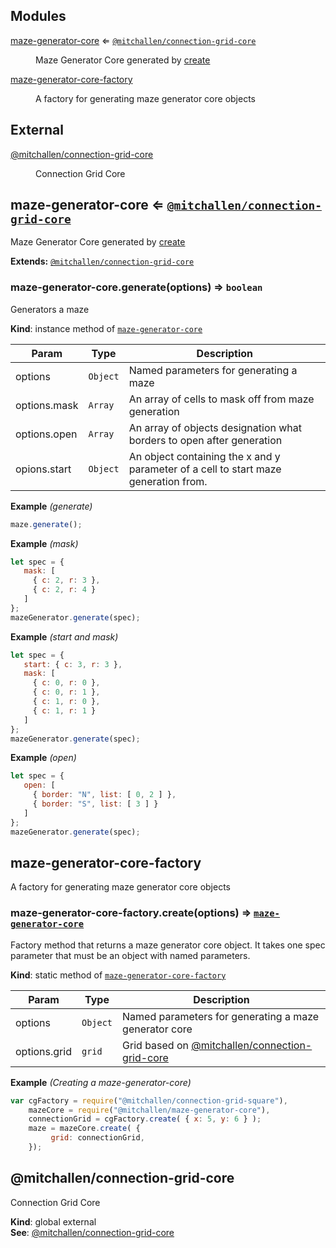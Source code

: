## Modules

<dl>
<dt><a href="#module_maze-generator-core">maze-generator-core</a> ⇐ <code><a href="#external_@mitchallen/connection-grid-core">@mitchallen/connection-grid-core</a></code></dt>
<dd><p>Maze Generator Core generated by <a href="#module_maze-generator-core-factory">create</a></p>
</dd>
<dt><a href="#module_maze-generator-core-factory">maze-generator-core-factory</a></dt>
<dd><p>A factory for generating maze generator core objects</p>
</dd>
</dl>

## External

<dl>
<dt><a href="#external_@mitchallen/connection-grid-core">@mitchallen/connection-grid-core</a></dt>
<dd><p>Connection Grid Core</p>
</dd>
</dl>

<a name="module_maze-generator-core"></a>

## maze-generator-core ⇐ <code>[@mitchallen/connection-grid-core](#external_@mitchallen/connection-grid-core)</code>
Maze Generator Core generated by [create](#module_maze-generator-core-factory)

**Extends:** <code>[@mitchallen/connection-grid-core](#external_@mitchallen/connection-grid-core)</code>  
<a name="module_maze-generator-core+generate"></a>

### maze-generator-core.generate(options) ⇒ <code>boolean</code>
Generators a maze

**Kind**: instance method of <code>[maze-generator-core](#module_maze-generator-core)</code>  

| Param | Type | Description |
| --- | --- | --- |
| options | <code>Object</code> | Named parameters for generating a maze |
| options.mask | <code>Array</code> | An array of cells to mask off from maze generation |
| options.open | <code>Array</code> | An array of objects designation what borders to open after generation |
| opions.start | <code>Object</code> | An object containing the x and y parameter of a cell to start maze generation from. |

**Example** *(generate)*  
```js
maze.generate();
```
**Example** *(mask)*  
```js
let spec = {
   mask: [
     { c: 2, r: 3 },
     { c: 2, r: 4 }
   ]
};
mazeGenerator.generate(spec);
```
**Example** *(start and mask)*  
```js
let spec = {
   start: { c: 3, r: 3 },
   mask: [
     { c: 0, r: 0 },
     { c: 0, r: 1 },
     { c: 1, r: 0 },
     { c: 1, r: 1 }
   ]
};
mazeGenerator.generate(spec);
```
**Example** *(open)*  
```js
let spec = {
   open: [
     { border: "N", list: [ 0, 2 ] },
     { border: "S", list: [ 3 ] }
   ]
};
mazeGenerator.generate(spec);
```
<a name="module_maze-generator-core-factory"></a>

## maze-generator-core-factory
A factory for generating maze generator core objects

<a name="module_maze-generator-core-factory.create"></a>

### maze-generator-core-factory.create(options) ⇒ <code>[maze-generator-core](#module_maze-generator-core)</code>
Factory method that returns a maze generator core object.
It takes one spec parameter that must be an object with named parameters.

**Kind**: static method of <code>[maze-generator-core-factory](#module_maze-generator-core-factory)</code>  

| Param | Type | Description |
| --- | --- | --- |
| options | <code>Object</code> | Named parameters for generating a maze generator core |
| options.grid | <code>grid</code> | Grid based on [@mitchallen/connection-grid-core](#external_@mitchallen/connection-grid-core) |

**Example** *(Creating a maze-generator-core)*  
```js
var cgFactory = require("@mitchallen/connection-grid-square"),
    mazeCore = require("@mitchallen/maze-generator-core"),
    connectionGrid = cgFactory.create( { x: 5, y: 6 } );
    maze = mazeCore.create( {
         grid: connectionGrid,
    });
```
<a name="external_@mitchallen/connection-grid-core"></a>

## @mitchallen/connection-grid-core
Connection Grid Core

**Kind**: global external  
**See**: [@mitchallen/connection-grid-core](https://www.npmjs.com/package/@mitchallen/connection-grid-core)  
